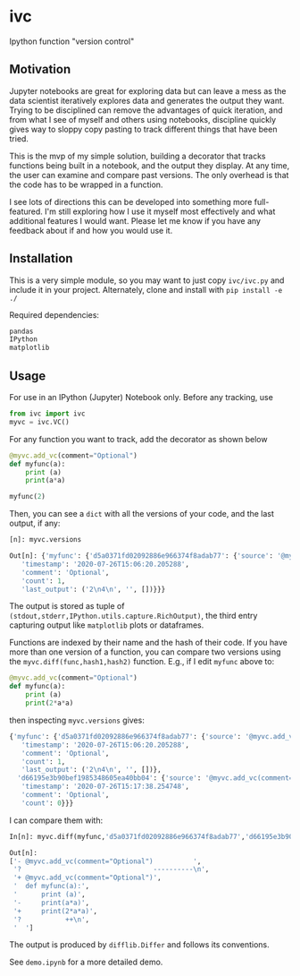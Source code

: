 # ivc
Ipython function "version control"

## Motivation
Jupyter notebooks are great for exploring data but can leave a mess as the data scientist iteratively explores data and generates the output they want. Trying to be disciplined can remove the advantages of quick iteration, and from what I see of myself and others using notebooks, discipline quickly gives way to sloppy copy pasting to track different things that have been tried.

This is the mvp of my simple solution, building a decorator that tracks functions being built in a notebook, and the output they display. At any time, the user can examine and compare past versions. The only overhead is that the code has to be wrapped in a function.

I see lots of directions this can be developed into something more full-featured. I'm still exploring how I use it myself most effectively and what additional features I would want. Please let me know if you have any feedback about if and how you would use it.

## Installation
This is a very simple module, so you may want to just copy `ivc/ivc.py` and include it in your project. Alternately, clone and install with `pip install -e ./`

Required dependencies: 

```python
pandas 
IPython
matplotlib
```

## Usage
For use in an IPython (Jupyter) Notebook only. Before any tracking, use

```python
from ivc import ivc
myvc = ivc.VC()
```

For any function you want to track, add the decorator as shown below 

```python
@myvc.add_vc(comment="Optional")
def myfunc(a):
    print (a)
    print(a*a)

myfunc(2)
``` 

Then, you can see a `dict` with all the versions of your code, and the last output, if any:

```python
[n]: myvc.versions

Out[n]: {'myfunc': {'d5a0371fd02092886e966374f8adab77': {'source': '@myvc.add_vc(comment="Optional")          \ndef myfunc(a):\n    print (a)\n    print(a*a)\n',
   'timestamp': '2020-07-26T15:06:20.205288',
   'comment': 'Optional',
   'count': 1,
   'last_output': ('2\n4\n', '', [])}}}
```

The output is stored as tuple of `(stdout,stderr,IPython.utils.capture.RichOutput)`, the third entry capturing output like `matplotlib` plots or dataframes. 

Functions are indexed by their name and the hash of their code. If you have more than one version of a function, you can compare two versions using the `myvc.diff(func,hash1,hash2)` function. E.g., if I edit `myfunc` above to:

```python
@myvc.add_vc(comment="Optional")          
def myfunc(a):
    print (a)
    print(2*a*a)

``` 

then inspecting `myvc.versions` gives:

```python
{'myfunc': {'d5a0371fd02092886e966374f8adab77': {'source': '@myvc.add_vc(comment="Optional")          \ndef myfunc(a):\n    print (a)\n    print(a*a)\n',
   'timestamp': '2020-07-26T15:06:20.205288',
   'comment': 'Optional',
   'count': 1,
   'last_output': ('2\n4\n', '', [])},
  'd66195e3b90bef1985348605ea40bb04': {'source': '@myvc.add_vc(comment="Optional")\ndef myfunc(a):\n    print (a)\n    print(2*a*a)\n',
   'timestamp': '2020-07-26T15:17:38.254748',
   'comment': 'Optional',
   'count': 0}}}
```

I can compare them with:

```python
In[n]: myvc.diff(myfunc,'d5a0371fd02092886e966374f8adab77','d66195e3b90bef1985348605ea40bb04')

Out[n]: 
['- @myvc.add_vc(comment="Optional")          ',
 '?                                 ----------\n',
 '+ @myvc.add_vc(comment="Optional")',
 '  def myfunc(a):',
 '      print (a)',
 '-     print(a*a)',
 '+     print(2*a*a)',
 '?           ++\n',
 '  ']
```

The output is produced by `difflib.Differ` and follows its conventions.

See `demo.ipynb` for a more detailed demo.
